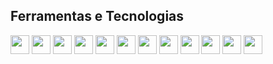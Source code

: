## Ferramentas e Tecnologias

<div style="displa:flex;flex-direction:row"><img loading="lazy" src="https://cdn.jsdelivr.net/gh/devicons/devicon/icons/git/git-original.svg" width="30" height="30"/>
<img src="https://cdn.jsdelivr.net/gh/devicons/devicon@latest/icons/androidstudio/androidstudio-original.svg" width="30" height="30"/>
<img src="https://cdn.jsdelivr.net/gh/devicons/devicon@latest/icons/azuresqldatabase/azuresqldatabase-original.svg" width="30" height="30"/>
            <img src="https://cdn.jsdelivr.net/gh/devicons/devicon@latest/icons/bootstrap/bootstrap-original.svg"  width="30" height="30"/>
            <img src="https://cdn.jsdelivr.net/gh/devicons/devicon@latest/icons/csharp/csharp-original.svg" width="30" height="30" />
            <img src="https://cdn.jsdelivr.net/gh/devicons/devicon@latest/icons/css3/css3-original.svg" width="30" height="30" />
            <img src="https://cdn.jsdelivr.net/gh/devicons/devicon@latest/icons/docker/docker-original.svg" width="30" height="30" />
            <img src="https://cdn.jsdelivr.net/gh/devicons/devicon@latest/icons/figma/figma-original.svg" width="30" height="30" />
            <img src="https://cdn.jsdelivr.net/gh/devicons/devicon@latest/icons/git/git-original.svg" width="30" height="30" />
            <i class="devicon-github-origina"l width="30" height="30"> </i>
            <img src="https://cdn.jsdelivr.net/gh/devicons/devicon@latest/icons/java/java-original.svg"  width="30" height="30"/>
            <img src="https://cdn.jsdelivr.net/gh/devicons/devicon@latest/icons/javascript/javascript-original.svg"  width="30" height="30"/>
            <img src="https://cdn.jsdelivr.net/gh/devicons/devicon@latest/icons/linux/linux-original.svg"  width="30" height="30"/></div>
          
          
